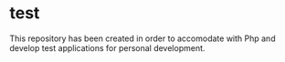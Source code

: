 test
====


This repository has been created in order to accomodate with Php 
and develop test applications for personal development.
